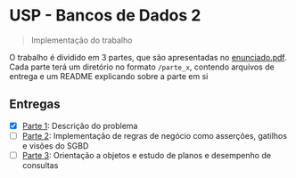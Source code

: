 # USP - Bancos de Dados 2

> Implementação do trabalho

O trabalho é dividido em 3 partes, que são apresentadas no [enunciado.pdf](). Cada parte terá um diretório no formato
`/parte_x`, contendo arquivos de entrega e um README explicando sobre a parte em si

## Entregas

- [x] [Parte 1](/parte_1): Descrição do problema
- [ ] [Parte 2](/parte_2): Implementação de regras de negócio como asserções, gatilhos e visões do SGBD
- [ ] [Parte 3](/parte_3): Orientação a objetos e estudo de planos e desempenho de consultas

